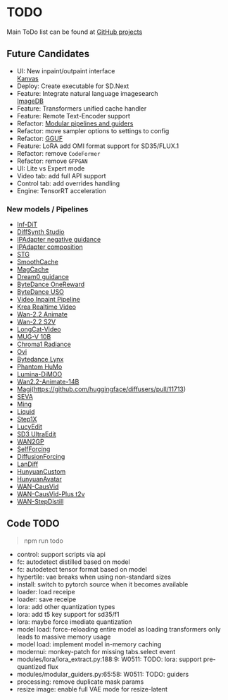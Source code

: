 # TODO

Main ToDo list can be found at [GitHub projects](https://github.com/users/vladmandic/projects)

## Future Candidates

- UI: New inpaint/outpaint interface  
  [Kanvas](https://github.com/vladmandic/kanvas)  
- Deploy: Create executable for SD.Next  
- Feature: Integrate natural language imagesearch  
  [ImageDB](https://github.com/vladmandic/imagedb)  
- Feature: Transformers unified cache handler  
- Feature: Remote Text-Encoder support  
- Refactor: [Modular pipelines and guiders](https://github.com/huggingface/diffusers/issues/11915)  
- Refactor: move sampler options to settings to config  
- Refactor: [GGUF](https://huggingface.co/docs/diffusers/main/en/quantization/gguf)  
- Feature: LoRA add OMI format support for SD35/FLUX.1  
- Refactor: remove `CodeFormer`
- Refactor: remove `GFPGAN`  
- UI: Lite vs Expert mode  
- Video tab: add full API support  
- Control tab: add overrides handling  
- Engine: TensorRT acceleration

### New models / Pipelines

- [Inf-DiT](https://github.com/zai-org/Inf-DiT)
- [DiffSynth Studio](https://github.com/modelscope/DiffSynth-Studio)
- [IPAdapter negative guidance](https://github.com/huggingface/diffusers/discussions/7167)  
- [IPAdapter composition](https://huggingface.co/ostris/ip-composition-adapter)  
- [STG](https://github.com/huggingface/diffusers/blob/main/examples/community/README.md#spatiotemporal-skip-guidance)  
- [SmoothCache](https://github.com/huggingface/diffusers/issues/11135)  
- [MagCache](https://github.com/lllyasviel/FramePack/pull/673/files)  
- [Dream0 guidance](https://huggingface.co/ByteDance/DreamO)  
- [ByteDance OneReward](https://github.com/bytedance/OneReward)
- [ByteDance USO](https://github.com/bytedance/USO)
- [Video Inpaint Pipeline](https://github.com/huggingface/diffusers/pull/12506)
- [Krea Realtime Video](https://huggingface.co/krea/krea-realtime-video)
- [Wan-2.2 Animate](https://github.com/huggingface/diffusers/pull/12526)
- [Wan-2.2 S2V](https://github.com/huggingface/diffusers/pull/12258)
- [LongCat-Video](https://huggingface.co/meituan-longcat/LongCat-Video)
- [MUG-V 10B](https://huggingface.co/MUG-V/MUG-V-inference)
- [Chroma1 Radiance](https://huggingface.co/lodestones/Chroma1-Radiance)
- [Ovi](https://github.com/character-ai/Ovi)
- [Bytedance Lynx](https://github.com/bytedance/lynx)
- [Phantom HuMo](https://github.com/Phantom-video/Phantom)
- [Lumina-DiMOO](https://huggingface.co/Alpha-VLLM/Lumina-DiMOO)
- [Wan2.2-Animate-14B](https://huggingface.co/Wan-AI/Wan2.2-Animate-14B)
- [Magi](https://github.com/SandAI-org/MAGI-1)(https://github.com/huggingface/diffusers/pull/11713)  
- [SEVA](https://github.com/huggingface/diffusers/pull/11440)  
- [Ming](https://github.com/inclusionAI/Ming)  
- [Liquid](https://github.com/FoundationVision/Liquid)  
- [Step1X](https://github.com/stepfun-ai/Step1X-Edit)  
- [LucyEdit](https://github.com/huggingface/diffusers/pull/12340)
- [SD3 UltraEdit](https://github.com/HaozheZhao/UltraEdit)  
- [WAN2GP](https://github.com/deepbeepmeep/Wan2GP)  
- [SelfForcing](https://github.com/guandeh17/Self-Forcing)  
- [DiffusionForcing](https://github.com/kwsong0113/diffusion-forcing-transformer)  
- [LanDiff](https://github.com/landiff/landiff)  
- [HunyuanCustom](https://github.com/Tencent-Hunyuan/HunyuanCustom)  
- [HunyuanAvatar](https://huggingface.co/tencent/HunyuanVideo-Avatar)  
- [WAN-CausVid](https://huggingface.co/lightx2v/Wan2.1-T2V-14B-CausVid)  
- [WAN-CausVid-Plus t2v](https://github.com/goatWu/CausVid-Plus/)  
- [WAN-StepDistill](https://huggingface.co/lightx2v/Wan2.1-T2V-14B-StepDistill-CfgDistill)  

## Code TODO

> npm run todo
 
- control: support scripts via api
- fc: autodetect distilled based on model
- fc: autodetect tensor format based on model
- hypertile: vae breaks when using non-standard sizes
- install: switch to pytorch source when it becomes available
- loader: load receipe
- loader: save receipe
- lora: add other quantization types
- lora: add t5 key support for sd35/f1
- lora: maybe force imediate quantization
- model load: force-reloading entire model as loading transformers only leads to massive memory usage
- model load: implement model in-memory caching
- modernui: monkey-patch for missing tabs.select event
- modules/lora/lora_extract.py:188:9: W0511: TODO: lora: support pre-quantized flux
- modules/modular_guiders.py:65:58: W0511: TODO: guiders
- processing: remove duplicate mask params
- resize image: enable full VAE mode for resize-latent
